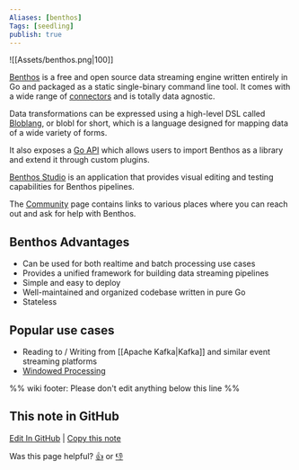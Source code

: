 ```yaml
---
Aliases: [benthos]
Tags: [seedling]
publish: true
---
```


![[Assets/benthos.png|100]]

[Benthos](https://www.benthos.dev/) is a free and open source data streaming engine written entirely in Go and packaged as a static single-binary command line tool. It comes with a wide range of [connectors](https://www.benthos.dev/docs/about/#components) and is totally data agnostic.

Data transformations can be expressed using a high-level DSL called [Bloblang](https://www.benthos.dev/docs/guides/bloblang/about/), or blobl for short, which is a language designed for mapping data of a wide variety of forms.

It also exposes a [Go API](https://pkg.go.dev/github.com/benthosdev/benthos/v4) which allows users to import Benthos as a library and extend it through custom plugins.

[Benthos Studio](https://studio.benthos.dev/) is an application that provides visual editing and testing capabilities for Benthos pipelines.

The [Community](https://www.benthos.dev/community/) page contains links to various places where you can reach out and ask for help with Benthos.

## Benthos Advantages

- Can be used for both realtime and batch processing use cases
- Provides a unified framework for building data streaming pipelines
- Simple and easy to deploy
- Well-maintained and organized codebase written in pure Go
- Stateless

## Popular use cases

- Reading to / Writing from [[Apache Kafka|Kafka]] and similar event streaming platforms
- [Windowed Processing](https://www.benthos.dev/docs/configuration/windowed_processing)

%% wiki footer: Please don't edit anything below this line %%

## This note in GitHub

<span class="git-footer">[Edit In GitHub](https://github.dev/data-engineering-community/data-engineering-wiki/blob/main/Tools/Benthos.md "git-hub-edit-note") | [Copy this note](https://raw.githubusercontent.com/data-engineering-community/data-engineering-wiki/main/Tools/Benthos.md "git-hub-copy-note")</span>

<span class="git-footer">Was this page helpful?
[👍](https://tally.so/r/mOaxjk?rating=Yes&url=https://dataengineering.wiki/Tools/Benthos) or [👎](https://tally.so/r/mOaxjk?rating=No&url=https://dataengineering.wiki/Tools/Benthos)</span>
